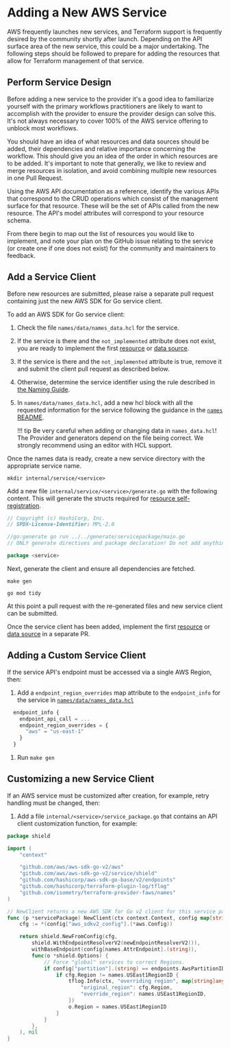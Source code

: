 <!-- markdownlint-configure-file { "code-block-style": false } -->
# Adding a New AWS Service

AWS frequently launches new services, and Terraform support is frequently desired by the community shortly after launch. Depending on the API surface area of the new service, this could be a major undertaking. The following steps should be followed to prepare for adding the resources that allow for Terraform management of that service.

## Perform Service Design

Before adding a new service to the provider it's a good idea to familiarize yourself with the primary workflows practitioners are likely to want to accomplish with the provider to ensure the provider design can solve this. It's not always necessary to cover 100% of the AWS service offering to unblock most workflows.

You should have an idea of what resources and data sources should be added, their dependencies and relative importance concerning the workflow. This should give you an idea of the order in which resources are to be added. It's important to note that generally, we like to review and merge resources in isolation, and avoid combining multiple new resources in one Pull Request.

Using the AWS API documentation as a reference, identify the various APIs that correspond to the CRUD operations which consist of the management surface for that resource. These will be the set of APIs called from the new resource. The API's model attributes will correspond to your resource schema.

From there begin to map out the list of resources you would like to implement, and note your plan on the GitHub issue relating to the service (or create one if one does not exist) for the community and maintainers to feedback.

## Add a Service Client

Before new resources are submitted, please raise a separate pull request containing just the new AWS SDK for Go service client.

To add an AWS SDK for Go service client:

1. Check the file `names/data/names_data.hcl` for the service.

1. If the service is there and the `not_implemented` attribute does not exist, you are ready to implement the first [resource](./add-a-new-resource.md) or [data source](./add-a-new-datasource.md).

1. If the service is there and the `not_implemented` attribute is true, remove it and submit the client pull request as described below.

1. Otherwise, determine the service identifier using the rule described in [the Naming Guide](naming.md#service-identifier).

1. In `names/data/names_data.hcl`, add a new hcl block with all the requested information for the service following the guidance in the [`names` README](https://github.com/isometry/terraform-provider-faws/blob/main/names/README.md).

    !!! tip
        Be very careful when adding or changing data in `names_data.hcl`!
        The Provider and generators depend on the file being correct.
        We strongly recommend using an editor with HCL support.

Once the names data is ready, create a new service directory with the appropriate service name.

```console
mkdir internal/service/<service>
```

Add a new file `internal/service/<service>/generate.go` with the following content. This will generate the structs required for [resource self-registration](./add-a-new-resource.md#register-resource-to-the-provider).

```go
// Copyright (c) HashiCorp, Inc.
// SPDX-License-Identifier: MPL-2.0

//go:generate go run ../../generate/servicepackage/main.go
// ONLY generate directives and package declaration! Do not add anything else to this file.

package <service>
```

Next, generate the client and ensure all dependencies are fetched.

```console
make gen
```

```console
go mod tidy
```

At this point a pull request with the re-generated files and new service client can be submitted.

Once the service client has been added, implement the first [resource](./add-a-new-resource.md) or [data source](./add-a-new-datasource.md) in a separate PR.

## Adding a Custom Service Client

If the service API's endpoint must be accessed via a single AWS Region, then:

1. Add a `endpoint_region_overrides` map attribute to the `endpoint_info` for the service in [`names/data/names_data.hcl`](https://github.com/isometry/terraform-provider-faws/blob/main/names/README.md)

```terraform
  endpoint_info {
    endpoint_api_call = ...
    endpoint_region_overrides = {
      "aws" = "us-east-1"
    }
  }
```

1. Run `make gen`

## Customizing a new Service Client

If an AWS service must be customized after creation, for example, retry handling must be changed, then:

1. Add a file `internal/<service>/service_package.go` that contains an API client customization function, for example:

```go
package shield

import (
	"context"

	"github.com/aws/aws-sdk-go-v2/aws"
	"github.com/aws/aws-sdk-go-v2/service/shield"
	"github.com/hashicorp/aws-sdk-go-base/v2/endpoints"
	"github.com/hashicorp/terraform-plugin-log/tflog"
	"github.com/isometry/terraform-provider-faws/names"
)

// NewClient returns a new AWS SDK for Go v2 client for this service package's AWS API.
func (p *servicePackage) NewClient(ctx context.Context, config map[string]any) (*shield.Client, error) {
	cfg := *(config["aws_sdkv2_config"].(*aws.Config))

	return shield.NewFromConfig(cfg,
		shield.WithEndpointResolverV2(newEndpointResolverV2()),
		withBaseEndpoint(config[names.AttrEndpoint].(string)),
		func(o *shield.Options) {
			// Force "global" services to correct Regions.
			if config["partition"].(string) == endpoints.AwsPartitionID {
				if cfg.Region != names.USEast1RegionID {
					tflog.Info(ctx, "overriding region", map[string]any{
						"original_region": cfg.Region,
						"override_region": names.USEast1RegionID,
					})
					o.Region = names.USEast1RegionID
				}
			}
		},
	), nil
}
```
